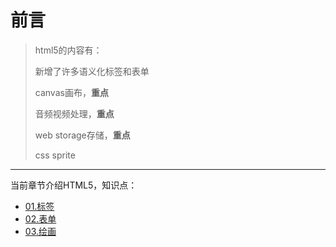 # 前言

> html5的内容有：
> 
> 新增了许多语义化标签和表单
> 
> canvas画布，**重点**
> 
> 音频视频处理，**重点**
> 
> web storage存储，**重点**
> 
> css sprite
> 
---

当前章节介绍HTML5，知识点：

* [01.标签](01.md)
* [02.表单](02.md)
* [03.绘画](03.md)